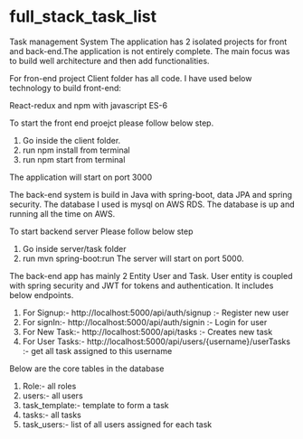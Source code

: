 # full_stack_task_list
Task management System
The application has 2 isolated projects for front and back-end.The application is not entirely complete. The main focus was to build  well architecture and then add functionalities.

For fron-end project Client folder has all code. I have used below technology to build front-end:

React-redux and npm with javascript ES-6

To start the front end proejct please follow below step.
   1. Go inside the client folder.
   2. run npm install from terminal
   3. run npm start   from terminal
  
The application will start on port 3000

The back-end system is build in Java with spring-boot, data JPA and spring security. The database I used is mysql on AWS RDS. 
The database is up and running all the time on AWS.

To start backend server Please follow below step
   1. Go inside server/task folder
   2. run mvn spring-boot:run
The server will start on port 5000.

The back-end app has mainly 2 Entity User and Task. User entity is coupled with spring security and JWT for tokens and authentication. It includes below endpoints.
    
   1. For Signup:- http://localhost:5000/api/auth/signup :- Register new user
   2. For signIn:- http://localhost:5000/api/auth/signin :- Login for user
   3. For New Task:- http://localhost:5000/api/tasks    :- Creates new task
   4. For User Tasks:- http://localhost:5000/api/users/{username}/userTasks :- get all task assigned to this username
   
   Below are the core tables in the database
   
   1. Role:- all roles
   2. users:- all users
   3. task_template:- template to form a task
   4. tasks:- all tasks
   5. task_users:- list of all users assigned for each task
